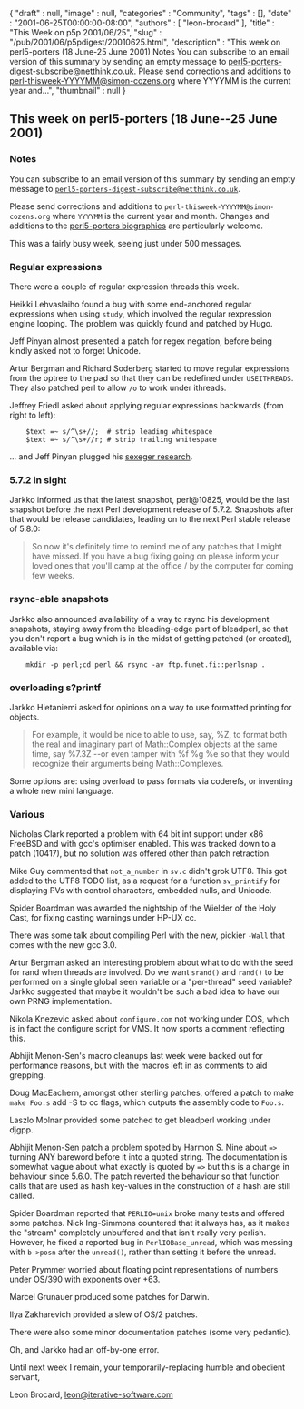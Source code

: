 {
   "draft" : null,
   "image" : null,
   "categories" : "Community",
   "tags" : [],
   "date" : "2001-06-25T00:00:00-08:00",
   "authors" : [
      "leon-brocard"
   ],
   "title" : "This Week on p5p 2001/06/25",
   "slug" : "/pub/2001/06/p5pdigest/20010625.html",
   "description" : "This week on perl5-porters (18 June-25 June 2001) Notes You can subscribe to an email version of this summary by sending an empty message to perl5-porters-digest-subscribe@netthink.co.uk. Please send corrections and additions to perl-thisweek-YYYYMM@simon-cozens.org where YYYYMM is the current year and...",
   "thumbnail" : null
}





This week on perl5-porters (18 June--25 June 2001)
--------------------------------------------------

### Notes

You can subscribe to an email version of this summary by sending an
empty message to
[`perl5-porters-digest-subscribe@netthink.co.uk`](mailto:perl5-porters-digest-subscribe@netthink.co.uk).

Please send corrections and additions to
`perl-thisweek-YYYYMM@simon-cozens.org` where `YYYYMM` is the current
year and month. Changes and additions to the [perl5-porters
biographies](http://simon-cozens.org/writings/whos-who.html) are
particularly welcome.

This was a fairly busy week, seeing just under 500 messages.

### Regular expressions

There were a couple of regular expression threads this week.

Heikki Lehvaslaiho found a bug with some end-anchored regular
expressions when using `study`, which involved the regular rexpression
engine looping. The problem was quickly found and patched by Hugo.

Jeff Pinyan almost presented a patch for regex negation, before being
kindly asked not to forget Unicode.

Artur Bergman and Richard Soderberg started to move regular expressions
from the optree to the pad so that they can be redefined under
`USEITHREADS`. They also patched perl to allow `/o` to work under
ithreads.

Jeffrey Friedl asked about applying regular expressions backwards (from
right to left):

        $text =~ s/^\s+//;  # strip leading whitespace
        $text =~ s/^\s+//r; # strip trailing whitespace

... and Jeff Pinyan plugged his [sexeger
research](/media/_pub_2001_06_p5pdigest_20010625/expressions.html).
### 5.7.2 in sight

Jarkko informed us that the latest snapshot, perl@10825, would be the
last snapshot before the next Perl development release of 5.7.2.
Snapshots after that would be release candidates, leading on to the next
Perl stable release of 5.8.0:

> So now it's definitely time to remind me of any patches that I might
> have missed. If you have a bug fixing going on please inform your
> loved ones that you'll camp at the office / by the computer for coming
> few weeks.

### rsync-able snapshots

Jarkko also announced availability of a way to rsync his development
snapshots, staying away from the bleading-edge part of bleadperl, so
that you don't report a bug which is in the midst of getting patched (or
created), available via:

        mkdir -p perl;cd perl && rsync -av ftp.funet.fi::perlsnap .

### overloading s?printf

Jarkko Hietaniemi asked for opinions on a way to use formatted printing
for objects.

> For example, it would be nice to able to use, say, %Z, to format both
> the real and imaginary part of Math::Complex objects at the same time,
> say %7.3Z --or even tamper with %f %g %e so that they would recognize
> their arguments being Math::Complexes.

Some options are: using overload to pass formats via coderefs, or
inventing a whole new mini language.

### Various

Nicholas Clark reported a problem with 64 bit int support under x86
FreeBSD and with gcc's optimiser enabled. This was tracked down to a
patch (10417), but no solution was offered other than patch retraction.

Mike Guy commented that `not_a_number` in `sv.c` didn't grok UTF8. This
got added to the UTF8 TODO list, as a request for a function
`sv_printify` for displaying PVs with control characters, embedded
nulls, and Unicode.

Spider Boardman was awarded the nightship of the Wielder of the Holy
Cast, for fixing casting warnings under HP-UX cc.

There was some talk about compiling Perl with the new, pickier `-Wall`
that comes with the new gcc 3.0.

Artur Bergman asked an interesting problem about what to do with the
seed for rand when threads are involved. Do we want `srand()` and
`rand()` to be performed on a single global seen variable or a
"per-thread" seed variable? Jarkko suggested that maybe it wouldn't be
such a bad idea to have our own PRNG implementation.

Nikola Knezevic asked about `configure.com` not working under DOS, which
is in fact the configure script for VMS. It now sports a comment
reflecting this.

Abhijit Menon-Sen's macro cleanups last week were backed out for
performance reasons, but with the macros left in as comments to aid
grepping.

Doug MacEachern, amongst other sterling patches, offered a patch to make
`make Foo.s` add -S to cc flags, which outputs the assembly code to
`Foo.s`.

Laszlo Molnar provided some patched to get bleadperl working under
djgpp.

Abhijit Menon-Sen patch a problem spoted by Harmon S. Nine about `=>`
turning ANY bareword before it into a quoted string. The documentation
is somewhat vague about what exactly is quoted by `=>` but this is a
change in behaviour since 5.6.0. The patch reverted the behaviour so
that function calls that are used as hash key-values in the construction
of a hash are still called.

Spider Boardman reported that `PERLIO=unix` broke many tests and offered
some patches. Nick Ing-Simmons countered that it always has, as it makes
the "stream" completely unbuffered and that isn't really very perlish.
However, he fixed a reported bug in `PerlIOBase_unread`, which was
messing with `b->posn` after the `unread()`, rather than setting it
before the unread.

Peter Prymmer worried about floating point representations of numbers
under OS/390 with exponents over +63.

Marcel Grunauer produced some patches for Darwin.

Ilya Zakharevich provided a slew of OS/2 patches.

There were also some minor documentation patches (some very pedantic).

Oh, and Jarkko had an off-by-one error.

Until next week I remain, your temporarily-replacing humble and obedient
servant,

Leon Brocard, <leon@iterative-software.com>


